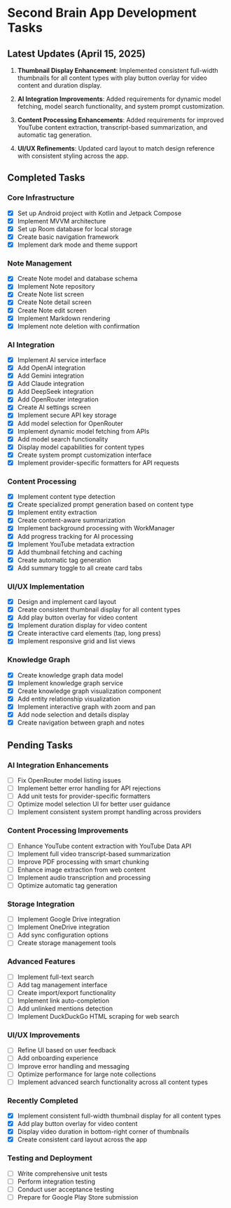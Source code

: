 # Second Brain App Development Tasks

## Latest Updates (April 15, 2025)

1. **Thumbnail Display Enhancement**: Implemented consistent full-width thumbnails for all content types with play button overlay for video content and duration display.

2. **AI Integration Improvements**: Added requirements for dynamic model fetching, model search functionality, and system prompt customization.

3. **Content Processing Enhancements**: Added requirements for improved YouTube content extraction, transcript-based summarization, and automatic tag generation.

4. **UI/UX Refinements**: Updated card layout to match design reference with consistent styling across the app.

## Completed Tasks

### Core Infrastructure
- [x] Set up Android project with Kotlin and Jetpack Compose
- [x] Implement MVVM architecture
- [x] Set up Room database for local storage
- [x] Create basic navigation framework
- [x] Implement dark mode and theme support

### Note Management
- [x] Create Note model and database schema
- [x] Implement Note repository
- [x] Create Note list screen
- [x] Create Note detail screen
- [x] Create Note edit screen
- [x] Implement Markdown rendering
- [x] Implement note deletion with confirmation

### AI Integration
- [x] Implement AI service interface
- [x] Add OpenAI integration
- [x] Add Gemini integration
- [x] Add Claude integration
- [x] Add DeepSeek integration
- [x] Add OpenRouter integration
- [x] Create AI settings screen
- [x] Implement secure API key storage
- [x] Add model selection for OpenRouter
- [x] Implement dynamic model fetching from APIs
- [x] Add model search functionality
- [x] Display model capabilities for content types
- [x] Create system prompt customization interface
- [x] Implement provider-specific formatters for API requests

### Content Processing
- [x] Implement content type detection
- [x] Create specialized prompt generation based on content type
- [x] Implement entity extraction
- [x] Create content-aware summarization
- [x] Implement background processing with WorkManager
- [x] Add progress tracking for AI processing
- [x] Implement YouTube metadata extraction
- [x] Add thumbnail fetching and caching
- [x] Create automatic tag generation
- [x] Add summary toggle to all create card tabs

### UI/UX Implementation
- [x] Design and implement card layout
- [x] Create consistent thumbnail display for all content types
- [x] Add play button overlay for video content
- [x] Implement duration display for video content
- [x] Create interactive card elements (tap, long press)
- [x] Implement responsive grid and list views

### Knowledge Graph
- [x] Create knowledge graph data model
- [x] Implement knowledge graph service
- [x] Create knowledge graph visualization component
- [x] Add entity relationship visualization
- [x] Implement interactive graph with zoom and pan
- [x] Add node selection and details display
- [x] Create navigation between graph and notes

## Pending Tasks

### AI Integration Enhancements
- [ ] Fix OpenRouter model listing issues
- [ ] Implement better error handling for API rejections
- [ ] Add unit tests for provider-specific formatters
- [ ] Optimize model selection UI for better user guidance
- [ ] Implement consistent system prompt handling across providers

### Content Processing Improvements
- [ ] Enhance YouTube content extraction with YouTube Data API
- [ ] Implement full video transcript-based summarization
- [ ] Improve PDF processing with smart chunking
- [ ] Enhance image extraction from web content
- [ ] Implement audio transcription and processing
- [ ] Optimize automatic tag generation

### Storage Integration
- [ ] Implement Google Drive integration
- [ ] Implement OneDrive integration
- [ ] Add sync configuration options
- [ ] Create storage management tools

### Advanced Features
- [ ] Implement full-text search
- [ ] Add tag management interface
- [ ] Create import/export functionality
- [ ] Implement link auto-completion
- [ ] Add unlinked mentions detection
- [ ] Implement DuckDuckGo HTML scraping for web search

### UI/UX Improvements
- [ ] Refine UI based on user feedback
- [ ] Add onboarding experience
- [ ] Improve error handling and messaging
- [ ] Optimize performance for large note collections
- [ ] Implement advanced search functionality across all content types

### Recently Completed
- [x] Implement consistent full-width thumbnail display for all content types
- [x] Add play button overlay for video content
- [x] Display video duration in bottom-right corner of thumbnails
- [x] Create consistent card layout across the app

### Testing and Deployment
- [ ] Write comprehensive unit tests
- [ ] Perform integration testing
- [ ] Conduct user acceptance testing
- [ ] Prepare for Google Play Store submission
